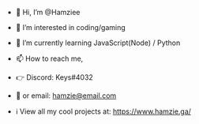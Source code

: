 - 👋 Hi, I’m @Hamziee
- 👀 I’m interested in coding/gaming
- 🌱 I’m currently learning JavaScript(Node) / Python
- 📫 How to reach me, 
- 👉 Discord: Keys#4032
- 📧 or email: hamzie@email.com 

- ℹ View all my cool projects at: https://www.hamzie.ga/
